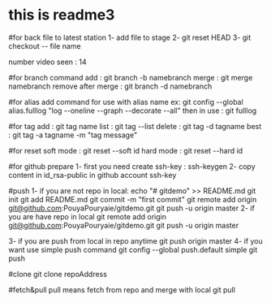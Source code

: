 # this is readme3

#for back file to latest station
1- add file to stage
2- git reset HEAD
3- git checkout -- file name

number video seen : 14

#for branch command
add : git branch -b namebranch
merge : git merge namebranch
remove after merge : git branch -d namebranch

#for alias
add command for use with alias name
ex: git config --global alias.fulllog "log --oneline --graph --decorate --all"
then in use : git fulllog

#for tag
add : git tag name
list : git tag --list
delete : git tag -d tagname
best : git tag -a tagname -m "tag message"

#for reset
soft mode : git reset --soft id
hard mode : git reset --hard id

#for github
prepare
1- first you need create ssh-key : ssh-keygen
2- copy content in id_rsa-public in github account ssh-key

#push
1- if you are not repo in local:
    echo "# gitdemo" >> README.md
    git init
    git add README.md
    git commit -m "first commit"
    git remote add origin git@github.com:PouyaPouryaie/gitdemo.git
    git push -u origin master
2- if you are have repo in local
    git remote add origin git@github.com:PouyaPouryaie/gitdemo.git
    git push -u origin master

3- if you are push from local in repo anytime
    git push origin master
4- if you want use simple push command 
    git config --global push.default simple
    git push

#clone
git clone repoAddress

#fetch&pull
pull means fetch from repo and merge with local
    git pull